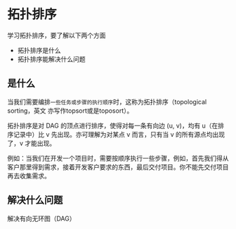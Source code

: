 # 拓扑排序

学习拓扑排序，要了解以下两个方面
- 拓扑排序是什么
- 拓扑排序能解决什么问题

## 是什么

当我们需要编排`一些任务或步骤的执行顺序`时，这称为拓扑排序（topological sorting，英文 亦写作topsort或是toposort）。

拓扑排序是对 DAG 的顶点进行排序，使得对每一条有向边 (u, v)，均有 u（在排序记录中）比 v 先出现。亦可理解为对某点 v 而言，只有当 v 的所有源点均出现了，v 才能出现。

例如：当我们在开发一个项目时，需要按顺序执行一些步骤，例如，首先我们得从 客户那里得到需求，接着开发客户要求的东西，最后交付项目。你不能先交付项目再去收集需求。

## 解决什么问题
解决有向无环图（DAG）